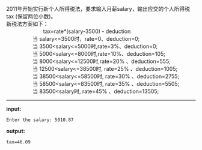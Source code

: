  2011年开始实行新个人所得税法，要求输入月薪salary，输出应交的个人所得税 tax (保留两位小数)。  
新税法方案如下：  
　　　　　　　tax=rate*(salary-3500) - deduction  
　　　　　当 salary<=3500时，rate=0、deduction=0;  
　　　　　当 3500<salary<=5000时,rate=3%、deduction=0;  
　　　　　当 5000<salary<=8000时,rate=10%、deduction=105;  
　　　　　当 8000<salary<=12500时,rate=20% 、deduction=555;  
　　　　　当 12500<salary<=38500时, rate=25% 、deduction=1005;  
　　　　　当 38500<salary<=58500时, rate=30% 、deduction=2755;  
　　　　　当 58500<salary<=83500时, rate=35% 、deduction=5505;  
　　　　　当 83500<salary时, rate=45% 、deduction=13505;  
****
**input:**
```
Enter the salary: 5010.87
```
**output:**
```
tax=46.09
```
